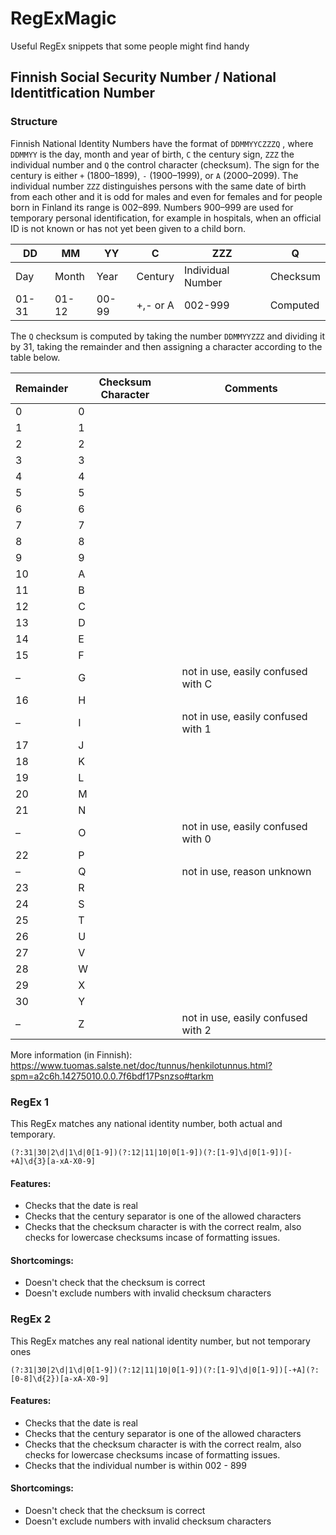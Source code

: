 # RegExMagic
Useful RegEx snippets that some people might find handy

## Finnish Social Security Number / National Identitfication Number
### Structure
Finnish National Identity Numbers have the format of `DDMMYYCZZZQ` , where `DDMMYY` is the day, month and year of birth, `C` the century sign, `ZZZ` the individual number and `Q` the control character (checksum). The sign for the century is either `+` (1800–1899), `-` (1900–1999), or `A` (2000–2099). The individual number `ZZZ` distinguishes persons with the same date of birth from each other and it is odd for males and even for females and for people born in Finland its range is 002–899. Numbers 900–999 are used for temporary personal identification, for example in hospitals, when an official ID is not known or has not yet been given to a child born.

| DD | MM | YY | C | ZZZ | Q |
|---|---|---|---|---|---|
| Day | Month | Year | Century | Individual Number | Checksum |
| 01-31 | 01-12 | 00-99 | +,- or A | 002-999 | Computed  |

The `Q` checksum is computed by taking the number `DDMMYYZZZ` and dividing it by 31, taking the remainder and then assigning a character according to the table below. 

| Remainder | Checksum Character | Comments |
|---|---|---|
| 0	| 0	|   |
| 1	| 1	|   |
| 2	| 2	|   |
| 3	| 3	|   |
| 4	| 4	|   |
| 5	| 5	|   |
| 6	| 6	|   |
| 7	| 7	|   |
| 8	| 8	|   |
| 9	| 9	|   |
| 10 | A |   |
| 11 | B |   |
| 12 | C |   |
| 13 | D |   |
| 14 | E |   |
| 15 | F |   |
| – | G	| not in use, easily confused with C |
| 16 | H |   |
| – | I	| not in use, easily confused with 1 |
| 17 | J |   |
| 18 | K |   |
| 19 | L |   |
| 20 | M |   |
| 21 | N |   |
| – | O	| not in use, easily confused with 0 |
| 22 | P |   |
| –	| Q |	not in use, reason unknown |
| 23 | R |   |
| 24 | S |   |
| 25 | T |   |
| 26 | U |   |
| 27 | V |   |
| 28 | W |   |
| 29 | X |   |
| 30 | Y |   |
| –	| Z	| not in use, easily confused with 2 |

More information (in Finnish): https://www.tuomas.salste.net/doc/tunnus/henkilotunnus.html?spm=a2c6h.14275010.0.0.7f6bdf17Psnzso#tarkm

### RegEx 1

This RegEx matches any national identity number, both actual and temporary. 

```
(?:31|30|2\d|1\d|0[1-9])(?:12|11|10|0[1-9])(?:[1-9]\d|0[1-9])[-+A]\d{3}[a-xA-X0-9]
```

#### Features:
 - Checks that the date is real
 - Checks that the century separator is one of the allowed characters
 - Checks that the checksum character is with the correct realm, also checks for lowercase checksums incase of formatting issues. 
 
 #### Shortcomings:
 - Doesn't check that the checksum is correct
 - Doesn't exclude numbers with invalid checksum characters
 
 ### RegEx 2
 
 This RegEx matches any real national identity number, but not temporary ones
 
 ```
 (?:31|30|2\d|1\d|0[1-9])(?:12|11|10|0[1-9])(?:[1-9]\d|0[1-9])[-+A](?:[0-8]\d{2})[a-xA-X0-9]
 ```
 
 #### Features:
 - Checks that the date is real
 - Checks that the century separator is one of the allowed characters
 - Checks that the checksum character is with the correct realm, also checks for lowercase checksums incase of formatting issues. 
 - Checks that the individual number is within 002 - 899
 
 #### Shortcomings:
 - Doesn't check that the checksum is correct
 - Doesn't exclude numbers with invalid checksum characters
 

